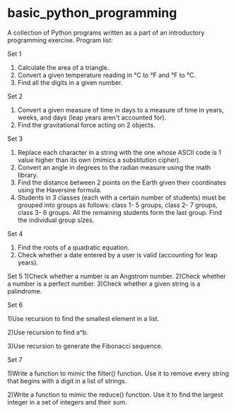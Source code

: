 # basic_python_programming
A collection of Python programs written as a part of an introductory programming exercise.
Program list:

Set 1
1) Calculate the area of a triangle.
2) Convert a given temperature reading in °C to °F and °F to °C.
3) Find all the digits in a given number.

Set 2
1) Convert a given measure of time in days to a measure of time in years, weeks, and days (leap years aren't accounted for).
2) Find the gravitational force acting on 2 objects.

Set 3
1) Replace each character in a string with the one whose ASCII code is 1 value higher than its own (mimics a substitution cipher).
2) Convert an angle in degrees to the radian measure using the math library.
3) Find the distance between 2 points on the Earth given their coordinates using the Haversine formula.
4) Students in 3 classes (each with a certain number of students) must be grouped into groups as follows: class 1- 5 groups, class 2- 7 groups, class 3- 6 groups. All the remaining students form the last group. Find the individual group sizes.

Set 4
1) Find the roots of a quadratic equation.
2) Check whether a date entered by a user is valid (accounting for leap years).

Set 5
1)Check whether a number is an Angstrom number.
2)Check whether a number is a perfect number.
3)Check whether a given string is a palindrome.

Set 6

1)Use recursion to find the smallest element in a list.

2)Use recursion to find a^b.

3)Use recursion to generate the Fibonacci sequence.

Set 7

1)Write a function to mimic the filter() function. Use it to remove every string that begins with a digit in a list of strings.

2)Write a function to mimic the reduce() function. Use it to find the largest integer in a set of integers and their sum.
